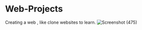 # Web-Projects
Creating a web , like clone websites to learn.
![Screenshot (475)](https://github.com/user-attachments/assets/baeee589-2eb6-41b1-96b0-11b82b14b133)
